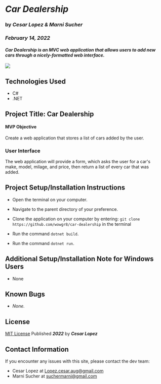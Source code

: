 # _**Car Dealership**_

### by _**Cesar Lopez & Marni Sucher**_

### _February 14, 2022_

#### _Car Dealership is an MVC web application that allows users to add new cars through a nicely-formatted web interface._

![](https://github.com/wowgr8/gifs-for-readmes/blob/main/car-dealership/car-dealership.gif)

## Technologies Used

- C#
- .NET

## Project Title: Car Dealership

#### MVP Objective

Create a web application that stores a list of cars added by the user.

### User Interface

The web application will provide a form, which asks the user for a car's make, model, milage, and price, then return a list of every car that was added.


## Project Setup/Installation Instructions

- Open the terminal on your computer.
- Navigate to the parent directory of your preference.

- Clone the application on your computer by entering: 
```git clone https://github.com/wowgr8/car-dealership```
in the terminal
- Run the command ```dotnet build```.
- Run the command ```dotnet run```.

## Additional Setup/Installation Note for Windows Users

- None

## Known Bugs

- _None._

## License

[MIT License](https://opensource.org/licenses/MIT) Published _**2022**_ by _**Cesar Lopez**_

## Contact Information

If you encounter any issues with this site, please contact the dev team:

- Cesar Lopez at [Lopez.cesar.aug@gmail.com](mailto:lopez.cesar.aug@gmail.com)
- Marni Sucher at [suchermarni@gmail.com](mailto:suchermarni@gmail.com)